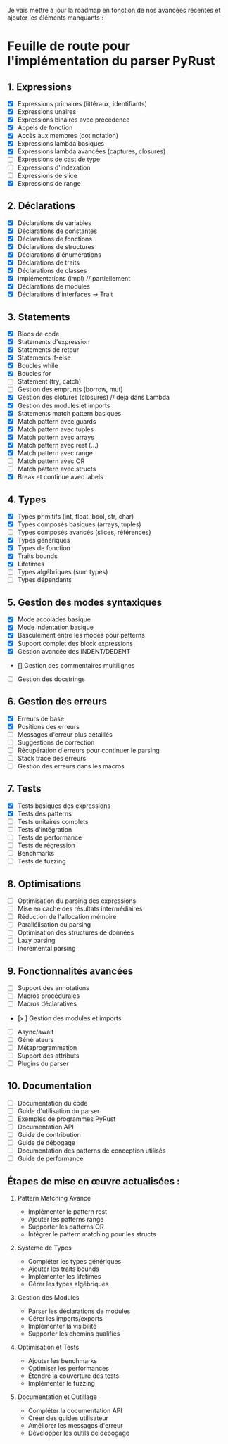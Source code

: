 Je vais mettre à jour la roadmap en fonction de nos avancées récentes et ajouter les éléments manquants :

# Feuille de route pour l'implémentation du parser PyRust

## 1. Expressions
- [x] Expressions primaires (littéraux, identifiants)
- [x] Expressions unaires
- [x] Expressions binaires avec précédence
- [x] Appels de fonction
- [x] Accès aux membres (dot notation)
- [x] Expressions lambda basiques
- [x] Expressions lambda avancées (captures, closures)
- [ ] Expressions de cast de type
- [ ] Expressions d'indexation
- [ ] Expressions de slice
- [x] Expressions de range

## 2. Déclarations
- [x] Déclarations de variables
- [x] Déclarations de constantes
- [x] Déclarations de fonctions
- [x] Déclarations de structures
- [x] Déclarations d'énumérations
- [x] Déclarations de traits
- [x] Déclarations de classes
- [x] Implémentations (impl)  // partiellement 
- [x] Déclarations de modules
- [x] Déclarations d'interfaces -> Trait

## 3. Statements
- [x] Blocs de code
- [x] Statements d'expression
- [x] Statements de retour
- [x] Statements if-else
- [x] Boucles while
- [x] Boucles for
- [ ] Statement (try, catch)
- [ ] Gestion des emprunts (borrow, mut)
- [x] Gestion des clôtures (closures) // deja dans Lambda
- [x] Gestion des modules et imports
- [x] Statements match pattern basiques
- [x] Match pattern avec guards
- [x] Match pattern avec tuples
- [x] Match pattern avec arrays
- [x] Match pattern avec rest (...)
- [x] Match pattern avec range
- [ ] Match pattern avec OR
- [ ] Match pattern avec structs
- [x] Break et continue avec labels

## 4. Types
- [x] Types primitifs (int, float, bool, str, char)
- [x] Types composés basiques (arrays, tuples)
- [ ] Types composés avancés (slices, références)
- [x] Types génériques
- [x] Types de fonction
- [x] Traits bounds
- [x] Lifetimes
- [ ] Types algébriques (sum types)
- [ ] Types dépendants

## 5. Gestion des modes syntaxiques
- [x] Mode accolades basique
- [x] Mode indentation basique
- [x] Basculement entre les modes pour patterns
- [x] Support complet des block expressions
- [x] Gestion avancée des INDENT/DEDENT
- [] Gestion des commentaires multilignes
- [ ] Gestion des docstrings

## 6. Gestion des erreurs
- [x] Erreurs de base
- [x] Positions des erreurs
- [ ] Messages d'erreur plus détaillés
- [ ] Suggestions de correction
- [ ] Récupération d'erreurs pour continuer le parsing
- [ ] Stack trace des erreurs
- [ ] Gestion des erreurs dans les macros

## 7. Tests
- [x] Tests basiques des expressions
- [x] Tests des patterns
- [ ] Tests unitaires complets
- [ ] Tests d'intégration
- [ ] Tests de performance
- [ ] Tests de régression
- [ ] Benchmarks
- [ ] Tests de fuzzing

## 8. Optimisations
- [ ] Optimisation du parsing des expressions
- [ ] Mise en cache des résultats intermédiaires
- [ ] Réduction de l'allocation mémoire
- [ ] Parallélisation du parsing
- [ ] Optimisation des structures de données
- [ ] Lazy parsing
- [ ] Incremental parsing

## 9. Fonctionnalités avancées
- [ ] Support des annotations
- [ ] Macros procédurales
- [ ] Macros déclaratives
- [x ] Gestion des modules et imports
- [ ] Async/await
- [ ] Générateurs
- [ ] Métaprogrammation
- [ ] Support des attributs
- [ ] Plugins du parser

## 10. Documentation
- [ ] Documentation du code
- [ ] Guide d'utilisation du parser
- [ ] Exemples de programmes PyRust
- [ ] Documentation API
- [ ] Guide de contribution
- [ ] Guide de débogage
- [ ] Documentation des patterns de conception utilisés
- [ ] Guide de performance

## Étapes de mise en œuvre actualisées :

1. Pattern Matching Avancé
   - Implémenter le pattern rest
   - Ajouter les patterns range
   - Supporter les patterns OR
   - Intégrer le pattern matching pour les structs

2. Système de Types
   - Compléter les types génériques
   - Ajouter les traits bounds
   - Implémenter les lifetimes
   - Gérer les types algébriques

3. Gestion des Modules
   - Parser les déclarations de modules
   - Gérer les imports/exports
   - Implémenter la visibilité
   - Supporter les chemins qualifiés

4. Optimisation et Tests
   - Ajouter les benchmarks
   - Optimiser les performances
   - Étendre la couverture des tests
   - Implémenter le fuzzing

5. Documentation et Outillage
   - Compléter la documentation API
   - Créer des guides utilisateur
   - Améliorer les messages d'erreur
   - Développer les outils de débogage
